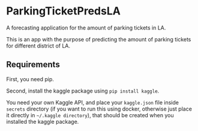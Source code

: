 # ParkingTicketPredsLA

A forecasting application for the amount of parking tickets in LA.

This is an app with the purpose of predicting the amount of parking tickets for different district of LA.

## Requirements

First, you need pip.

Second, install the kaggle package using `pip install kaggle`.

You need your own Kaggle API, and place your `kaggle.json` file inside `secrets` directory (if you want to run this using docker, otherwise just place it directly in `~/.kaggle directory`), that should be created when you installed the kaggle package.
